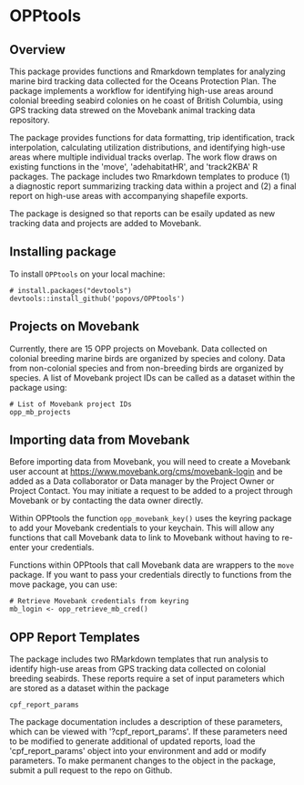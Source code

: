 # OPPtools

<!--<a href='https://cida-csph.github.io/CIDAtools'><img src='inst/figures/CIDAtoolshex.png' align="right" height="139" /></a>

[![R-CMD-check](https://github.com/CIDA-CSPH/CIDAtools/workflows/R-CMD-check/badge.svg)](https://github.com/CIDA-CSPH/CIDAtools/actions)
-->

## Overview

This package provides functions and Rmarkdown templates for analyzing marine bird tracking data collected for the Oceans Protection Plan. The package implements a workflow for identifying high-use areas around colonial breeding seabird colonies on he coast of British Columbia, using GPS tracking data strewed on the Movebank animal tracking data repository.

The package provides functions for data formatting, trip identification, track interpolation, calculating utilization distributions, and identifying high-use areas where multiple individual tracks overlap. The work flow draws on existing functions in the 'move', 'adehabitatHR', and 'track2KBA' R packages. The package includes two Rmarkdown templates to produce (1) a diagnostic report summarizing tracking data within a project and (2) a final report on high-use areas with accompanying shapefile exports.

The package is designed so that reports can be esaily updated as new tracking data and projects are added to Movebank.

## Installing package

To install `OPPtools` on your local machine:

```
# install.packages("devtools")
devtools::install_github('popovs/OPPtools')

```

## Projects on Movebank

Currently, there are 15 OPP projects on Movebank. Data collected on colonial breeding marine birds are organized by species and colony. Data from non-colonial species and from non-breeding birds are organized by species. A list of Movebank project IDs can be called as a dataset within the package using:

```
# List of Movebank project IDs
opp_mb_projects
```

## Importing data from Movebank

Before importing data from Movebank, you will need to create a Movebank user account at https://www.movebank.org/cms/movebank-login and be added as a Data collaborator or Data manager by the Project Owner or Project Contact. You may initiate a request to be added to a project through Movebank or by contacting the data owner directly.

Within OPPtools the function `opp_movebank_key()` uses the keyring package to add your Movebank credentials to your keychain. This will allow any functions that call Movebank data to link to Movebank without having to re-enter your credentials.

Functions within OPPtools that call Movebank data are wrappers to the `move` package. If you want to pass your credentials directly to functions from the move package, you can use:

```
# Retrieve Movebank credentials from keyring
mb_login <- opp_retrieve_mb_cred()
```

## OPP Report Templates

The package includes two RMarkdown templates that run analysis to identify high-use areas from GPS tracking data collected on colonial breeding seabirds. These reports require a set of input parameters which are stored as a dataset within the package

```
cpf_report_params
```
The package documentation includes a description of these parameters, which can be viewed with '?cpf_report_params'. If these parameters need to be modified to generate additional of updated reports, load the 'cpf_report_params' object into your environment and add or modify parameters. To make permanent changes to the object in the package, submit a pull request to the repo on Github.


